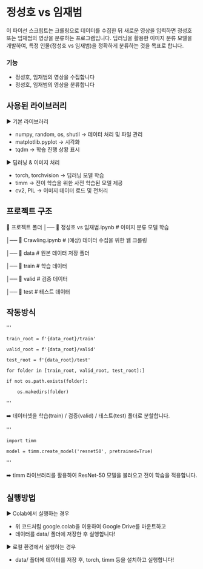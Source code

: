 # **정성호 vs 임재범**
이 파이선 스크립트는 크롤링으로 데이터를 수집한 뒤 새로운 영상을 입력하면 정성호 또는 임재범의 영상을 분류하는 프로그램입니다.
딥러닝을 활용한 이미지 분류 모델을 개발하여, 특정 인물(정성호 vs 임재범)을 정확하게 분류하는 것을 목표로 합니다.

### 기능 
* 정성호, 임재범의 영상을 수집합니다
* 정성호, 임재범의 영상을 분류합니다

## 사용된 라이브러리
▶️ 기본 라이브러리
* numpy, random, os, shutil → 데이터 처리 및 파일 관리
* matplotlib.pyplot → 시각화
* tqdm → 학습 진행 상황 표시

▶️ 딥러닝 & 이미지 처리
* torch, torchvision → 딥러닝 모델 학습
* timm → 전이 학습을 위한 사전 학습된 모델 제공
* cv2, PIL → 이미지 데이터 로드 및 전처리

## 프로젝트 구조
📁 프로젝트 폴더
│── 📄 정성호 vs 임재범.ipynb  # 이미지 분류 모델 학습

│── 📄 Crawling.ipynb           # (예상) 데이터 수집을 위한 웹 크롤링

│── 📁 data                     # 원본 데이터 저장 폴더

│── 📁 train                    # 학습 데이터

│── 📁 valid                    # 검증 데이터

│── 📁 test                     # 테스트 데이터



## 작동방식
'''

    train_root = f'{data_root}/train'

    valid_root = f'{data_root}/valid'

    test_root = f'{data_root}/test'

    for folder in [train_root, valid_root, test_root]:]
  
    if not os.path.exists(folder):
    
        os.makedirs(folder) 
'''
        
➡️ 데이터셋을 학습(train) / 검증(valid) / 테스트(test) 폴더로 분할합니다.

'''

    import timm

    model = timm.create_model('resnet50', pretrained=True)
'''

➡️ timm 라이브러리를 활용하여 ResNet-50 모델을 불러오고 전이 학습을 적용합니다.

## 실행방법 
▶️  Colab에서 실행하는 경우
- 위 코드처럼 google.colab을 이용하여 Google Drive를 마운트하고
- 데이터를 data/ 폴더에 저장한 후 실행합니다!

▶️  로컬 환경에서 실행하는 경우
-  data/ 폴더에 데이터를 저장 후, torch, timm 등을 설치하고 실행합니다!
        
